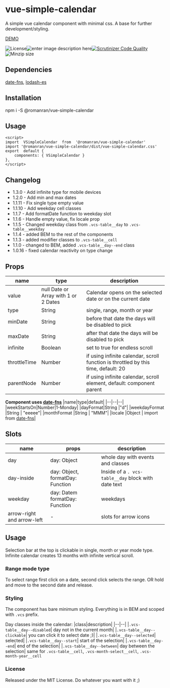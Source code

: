 # vue-simple-calendar

A simple vue calendar component with minimal css. A base for further development/styling.

[DEMO](https://ecstatic-elion-f195d3.netlify.app/)

![License](https://img.shields.io/github/license/romanran/vue-simple-calendar)![enter image description here](https://img.shields.io/depfu/romanran/vue-simple-calendar)[![Scrutinizer Code Quality](https://scrutinizer-ci.com/g/romanran/vue-simple-calendar/badges/quality-score.png?b=master)](https://scrutinizer-ci.com/g/romanran/vue-simple-calendar/?branch=master)![Minzip size](https://img.shields.io/bundlephobia/minzip/@romanran/vue-simple-calendar)

## Dependencies

[date-fns](https://date-fns.org/v2.16.1), [lodash-es](https://www.npmjs.com/package/lodash-es)

## Installation

npm i -S @romanran/vue-simple-calendar

## Usage

    <script>
    import  VSimpleCalendar  from  '@romanran/vue-simple-calendar'
    import '@romanran/vue-simple-calendar/dist/vue-simple-calendar.css'
    export  default {
        components: { VSimpleCalendar }
    },
    </script>

## Changelog

-   1.3.0 - Add infinite type for mobile devices
-   1.2.0 - Add min and max dates
-   1.1.11 - Fix single type empty value
-   1.1.10 - Add weekday cell classes
-   1.1.7 - Add formatDate function to weekday slot
-   1.1.6 - Handle empty value, fix locale prop
-   1.1.5 - Changed weekday class from `.vcs-table__day` to `.vcs-table__weekday`
-   1.1.4 - added BEM to the rest of the components
-   1.1.3 - added modifier classes to `.vcs-table__cell`
-   1.1.0 - changed to BEM, added `.vcs-table__day--end` class
-   1.0.16 - fixed calendar reactivity on type change

## Props

| name         | type                                 | description                                                                    |
| ------------ | ------------------------------------ | ------------------------------------------------------------------------------ |
| value        | null Date or Array with 1 or 2 Dates | Calendar opens on the selected date or on the current date                     |
| type         | String                               | single, range, month or year                                                   |
| minDate      | String                               | before that date the days will be disabled to pick                             |
| maxDate      | String                               | after that date the days will be disabled to pick                              |
| infinite     | Boolean                              | set to true for endless scroll          |
| throttleTime | Number                               | if using infinite calendar, scroll function is throttled by this time, default: 20 |
| parentNode   | Number                               | if using infinite calendar, scroll element, default: component parent              |

**Component uses [date-fns](https://date-fns.org/v2.16.1/docs/format)**
|name|type|default|
|--|--|--|
|weekStartsOn|Number|1-Monday|
|dayFormat|String |"d"|
|weekdayFormat |String | "eeeee"|
|monthFormat |String | "MMM"|
|locale |Object | import from [date-fns](https://date-fns.org/v2.16.1/docs/ECMAScript-Modules)|

## Slots

| name                       | props                            | description                                         |
| -------------------------- | -------------------------------- | --------------------------------------------------- |
| day                        | day: Object                      | whole day with events and classes                   |
| day-inside                 | day: Object, formatDay: Function | Inside of a `. vcs-table__day` block with date text |
| weekday                    | day: Datem formatDay: Function   | weekdays                                            |
| arrow-right and arrow-left | -                                | slots for arrow icons                               |

## Usage

Selection bar at the top is clickable in single, month or year mode type. Infinite calendar creates 13 months with infinite vertical scroll. 

### Range mode type

To select range first click on a date, second click selects the range. OR hold and move to the second date and release.

### Styling

The component has bare minimum styling. Everything is in BEM and scoped with `.vcs` prefix.

Day classes inside the calendar:
|class|description|
|--|--|
|`.vcs-table__day--disabled`| day not in the current month|
|`.vcs-table__day--clickable`| you can click it to select date ;)|
|`.vcs-table__day--selected`| selected|
|`.vcs-table__day--start`| start of the selection|
|`.vcs-table__day--end`| end of the selection|
|`.vcs-table__day--between`| day between the selection|
same for `.vcs-table__cell`, `.vcs-month-select__cell`, `.vcs-month-year__cell`

### License

Released under the MIT License. Do whatever you want with it ;)
